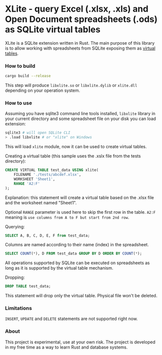 # XLite - query Excel (.xlsx, .xls) and Open Document spreadsheets (.ods) as SQLite virtual tables

XLite is a SQLite extension written in Rust. The main purpose of this library is to allow working with spreadsheets from SQLite exposing them as [virtual tables](https://sqlite.org/vtab.html).

### How to build

```bash
cargo build --release
```

This step will produce `libxlite.so` or `libxlite.dylib` or `xlite.dll` depending on your operation system.

### How to use

Assuming you have sqlite3 command line tools installed, `libxlite` library in your current directory and some spreadsheet file on your disk you can load extension:

```bash
sqlite3 # will open SQLite CLI
> .load libxlite # or "xlite" on Windows
```

This will load `xlite` module, now it can be used to create virtual tables.

Creating a virtual table (this sample uses the .xslx file from the tests directory):

```sql
CREATE VIRTUAL TABLE test_data USING xlite(
    FILENAME './tests/abcdef.xlsx',
    WORKSHEET 'Sheet1',
    RANGE 'A2:F'
);
```

Explanation: this statement will create a virtual table based on the .xlsx file and the worksheet named "Sheet1".

Optional `RANGE` parameter is used here to skip the first row in the table. `A2:F` meaning is `use columns from A to F but start from 2nd row`.

Querying:

```sql
SELECT A, B, C, D, E, F from test_data;
```

Columns are named according to their name (index) in the spreadsheet.

```sql
SELECT COUNT(*), D FROM test_data GROUP BY D ORDER BY COUNT(*);
```

All operations supported by SQLite can be executed on spreadsheets as long as it is supported by the virtual table mechanism.

Dropping:

```sql
DROP TABLE test_data;
```

This statement will drop only the virtual table. Physical file won't be deleted.


### Limitations

`INSERT`, `UPDATE` and `DELETE` statements are not supported right now.

### About

This project is experimental, use at your own risk. The project is developed in my free time as a way to learn Rust and database systems.
